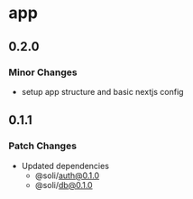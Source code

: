 # app

## 0.2.0

### Minor Changes

- setup app structure and basic nextjs config

## 0.1.1

### Patch Changes

- Updated dependencies
  - @soli/auth@0.1.0
  - @soli/db@0.1.0
